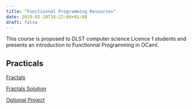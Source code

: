 ```yaml
---
title: "Functionnal Programming Resources"
date: 2019-02-20T16:22:09+01:00
draft: false
---
```


This course is proposed to DLST computer science Licence 1 students and presents an introduction to Functionnal Programming in OCaml.



## Practicals

[Fractals](/Files/L1_Fractales.pdf)

[Fractals Solution](/Files/L1_Fractales_Sol.ml)

[Optional Project](/Files/L1_FP_Project.pdf)

